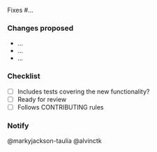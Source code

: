 Fixes #...

### Changes proposed

- ...
- ...
- ...

### Checklist

- [ ] Includes tests covering the new functionality?
- [ ] Ready for review
- [ ] Follows CONTRIBUTING rules

### Notify

@markyjackson-taulia @alvinctk